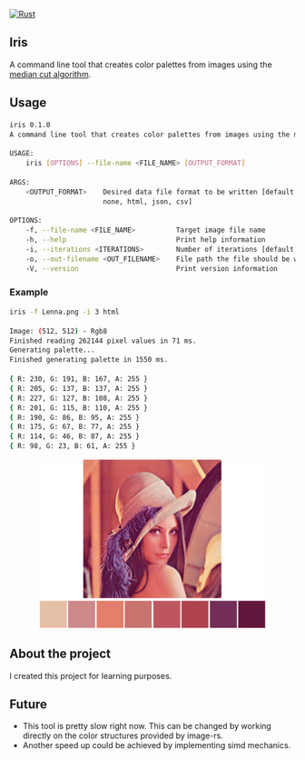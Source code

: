 [![Rust](https://github.com/Kaesebrot84/iris/actions/workflows/Build.yml/badge.svg)](https://github.com/Kaesebrot84/iris/actions/workflows/Build.yml)

## Iris

A command line tool that creates color palettes from images using the [median cut algorithm](https://en.wikipedia.org/wiki/Median_cut).

## Usage

```sh
iris 0.1.0
A command line tool that creates color palettes from images using the median cut algorithm.

USAGE:
    iris [OPTIONS] --file-name <FILE_NAME> [OUTPUT_FORMAT]

ARGS:
    <OUTPUT_FORMAT>    Desired data file format to be written [default: none] [possible values:
                       none, html, json, csv]

OPTIONS:
    -f, --file-name <FILE_NAME>          Target image file name
    -h, --help                           Print help information
    -i, --iterations <ITERATIONS>        Number of iterations [default: 1]
    -o, --out-filename <OUT_FILENAME>    File path the file should be written to [default: palette]
    -V, --version                        Print version information

```

### Example

```sh
iris -f Lenna.png -i 3 html

Image: (512, 512) - Rgb8
Finished reading 262144 pixel values in 71 ms.
Generating palette...
Finished generating palette in 1550 ms.

{ R: 230, G: 191, B: 167, A: 255 }
{ R: 205, G: 137, B: 137, A: 255 }
{ R: 227, G: 127, B: 108, A: 255 }
{ R: 201, G: 115, B: 110, A: 255 }
{ R: 190, G: 86, B: 95, A: 255 }
{ R: 175, G: 67, B: 77, A: 255 }
{ R: 114, G: 46, B: 87, A: 255 }
{ R: 98, G: 23, B: 61, A: 255 }

```

<p align="center">
    <img src="example_output.png" alt="example_output_image" width="400">
</p>

## About the project

I created this project for learning purposes.

## Future

* This tool is pretty slow right now. This can be changed by working directly on the color structures provided by image-rs.
* Another speed up could be achieved by implementing simd mechanics.
